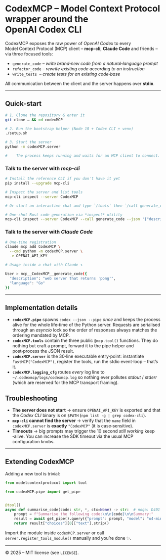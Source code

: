 # CodexMCP – Model Context Protocol wrapper around the OpenAI Codex CLI

CodexMCP exposes the raw power of *OpenAI Codex* to every Model Context Protocol
(MCP) client – **mcp‑cli**, **Claude Code** and friends – via three focused
tools:

* `generate_code` – *write brand‑new code from a natural‑language prompt*
* `refactor_code` – *rewrite existing code according to an instruction*
* `write_tests`  – *create tests for an existing code‑base*

All communication between the client and the server happens over **stdio**.

---

## Quick‑start

```bash
# 1. Clone the repository & enter it
git clone … && cd codexMCP

# 2. Run the bootstrap helper (Node 18 + Codex CLI + venv)
./setup.sh

# 3. Start the server
python -m codexMCP.server

#    The process keeps running and waits for an MCP client to connect.
```

### Talk to the server with *mcp‑cli*

```bash
# Install the reference CLI if you don't have it yet
pip install --upgrade mcp-cli

# Inspect the server and list tools
mcp-cli inspect --server CodexMCP

# Or start an interactive chat and type `/tools` then `/call generate_code …`

# One‑shot Rust code generation via *inspect* utility
mcp-cli inspect --server CodexMCP --call generate_code --json '{"description":"hello world","language":"Rust"}'
```

### Talk to the server with *Claude Code*

```bash
# One‑time registration
claude mcp add CodexMCP \
  --cmd python -m codexMCP.server \
  -e OPENAI_API_KEY

# Usage inside a chat with Claude ↴

User > mcp__CodexMCP__generate_code({
  "description": "web server that returns 'pong'",
  "language": "Go"
})
```

---

## Implementation details

* **`codexMCP.pipe`** spawns `codex --json --pipe` *once* and keeps the process
  alive for the whole life‑time of the Python server. Requests are serialised
  through an *asyncio* lock so the order of responses always matches the
  ordering mandated by MCP.
* **`codexMCP.tools`** contain the three public `@mcp.tool()` functions.  They
  do nothing but craft a prompt, forward it to the pipe helper and post‑process
  the JSON result.
* **`codexMCP.server`** is the 30‑line executable entry‑point: instantiate
  `FastMCP("CodexMCP")`, register the tools, run the stdio event‑loop – that’s
  it.
* **`codexMCP.logging_cfg`** routes *every* log line to
  `~/.codexmcp/logs/codexmcp.log` so nothing ever pollutes *stdout* / *stderr*
  (which are reserved for the MCP transport framing).

## Troubleshooting

* **The server does not start** → ensure `OPENAI_API_KEY` is exported and that
  the *Codex CLI* binary is on `$PATH` (`npm list -g | grep codex-cli`).
* **`mcp-cli` cannot find the server** → verify that the `name` field in
  `codexMCP.server` is **exactly** `"CodexMCP"` (it is case‑sensitive).
* **Timeouts** → big prompts may trigger the 10 second *still working* keep
  ‑alive. You can increase the SDK timeout via the usual MCP configuration
  knobs.

---

## Extending CodexMCP

Adding a new tool is trivial:

```python
from modelcontextprotocol import tool

from codexMCP.pipe import get_pipe


@tool()
async def summarise_code(code: str, *, ctx=None) -> str:  # noqa: D401
    prompt = f"Summarise the following code:\n\n{code}\n\nSummary:"
    result = await get_pipe().query({"prompt": prompt, "model": "o4-mini"}, ctx)
    return result["choices"][0]["text"].strip()
```

Import the module inside `codexMCP.server` or call `server.register_tools_module()`
manually and you’re done ✨.

---

© 2025 – MIT license (see `LICENSE`).

